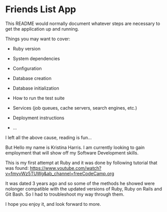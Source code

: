# Friends List App

This README would normally document whatever steps are necessary to get the
application up and running.

Things you may want to cover:

* Ruby version

* System dependencies

* Configuration

* Database creation

* Database initialization

* How to run the test suite

* Services (job queues, cache servers, search engines, etc.)

* Deployment instructions

* ...

I left all the above cause, reading is fun...

But Hello my name is Kristina Harris. I am currently looking to gain employment that will show off my Software Development skills.

This is my first attempt at Ruby and it was done by following tutorial that was found: https://www.youtube.com/watch?v=fmyvWz5TUWg&ab_channel=freeCodeCamp.org

It was dated 3 years ago and so some of the methods he showed were nolonger compatible with the updated versions of Ruby, Ruby on Rails and Git Bash. So I had to troubleshoot my way through them.

I hope you enjoy it, and look forward to more.